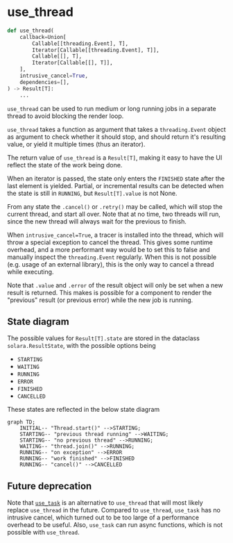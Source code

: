# use_thread

```python
def use_thread(
    callback=Union[
        Callable[[threading.Event], T],
        Iterator[Callable[[threading.Event], T]],
        Callable[[], T],
        Iterator[Callable[[], T]],
    ],
    intrusive_cancel=True,
    dependencies=[],
) -> Result[T]:
    ...
```

`use_thread` can be used to run medium or long running jobs in a separate thread to avoid blocking the render loop.

`use_thread` takes a function as argument that takes a `threading.Event` object as argument to check whether it should stop,
and should return it's resulting value, or yield it multiple times (thus an iterator).

The return value of `use_thread` is a `Result[T]`, making it easy to have the UI reflect the state of the work being done.

When an iterator is passed, the state only enters the `FINISHED` state after the last element is yielded. Partial, or incremental results can be detected when the state is still in `RUNNING`, but `Result[T].value` is not None.



From any state the `.cancel()` or `.retry()` may be called, which will stop the current thread, and start all over.
Note that at no time, two threads will run, since the new thread will always wait for the previous to finish.

When `intrusive_cancel=True`, a tracer is installed into the thread, which will throw a special exception to cancel the thread. This gives some runtime overhead, and a more performant way would be to set this to false and manually inspect the `threading.Event` regularly. When this is not possible (e.g. usage of an external library), this is the only way to cancel a thread while executing.


Note that `.value` and `.error` of the result object will only be set when a new result is returned. This makes is possible for a component to render the "previous" result (or previous error) while the new job is running.

## State diagram

The possible values for `Result[T].state` are stored in the dataclass `solara.ResultState`, with the possible options being

* `STARTING`
* `WAITING`
* `RUNNING`
* `ERROR`
* `FINISHED`
* `CANCELLED`

These states are reflected in the below state diagram

```mermaid
graph TD;
    INITIAL-- "Thread.start()" -->STARTING;
    STARTING-- "previous thread running" -->WAITING;
    STARTING-- "no previous thread" -->RUNNING;
    WAITING-- "thread.join()" -->RUNNING;
    RUNNING-- "on exception" -->ERROR
    RUNNING-- "work finished" -->FINISHED
    RUNNING-- "cancel()" -->CANCELLED
```

## Future deprecation

Note that [`use_task`](/https://solara.dev/documentation/components/lab/use_task) is an alternative to `use_thread` that will most likely
replace `use_thread` in the future. Compared to `use_thread`, `use_task` has no intrusive cancel, which turned out to be too large of
a performance overhead to be useful. Also, `use_task` can run async functions, which is not possible with `use_thread`.
